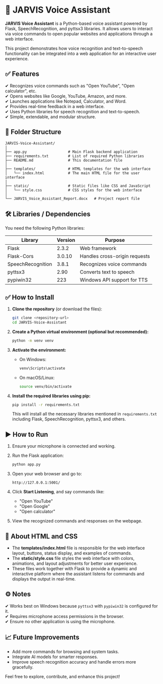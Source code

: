 
# 📘 JARVIS Voice Assistant

**JARVIS Voice Assistant** is a Python-based voice assistant powered by Flask, SpeechRecognition, and pyttsx3 libraries. It allows users to interact via voice commands to open popular websites and applications through a web interface.

This project demonstrates how voice recognition and text-to-speech functionality can be integrated into a web application for an interactive user experience.

## ✅ Features

✔ Recognizes voice commands such as "Open YouTube", "Open calculator", etc.  
✔ Opens websites like Google, YouTube, Amazon, and more.  
✔ Launches applications like Notepad, Calculator, and Word.  
✔ Provides real-time feedback in a web interface.  
✔ Uses Python libraries for speech recognition and text-to-speech.  
✔ Simple, extendable, and modular structure.

## 📂 Folder Structure

```
JARVIS-Voice-Assistant/
│
├── app.py                   # Main Flask backend application
├── requirements.txt         # List of required Python libraries
├── README.md                # This documentation file
│
├── templates/               # HTML templates for the web interface
│   └── index.html           # The main HTML file for the user interface
│
├── static/                  # Static files like CSS and JavaScript
│   └── style.css            # CSS styles for the web interface
│
└── JARVIS_Voice_Assistant_Report.docx   # Project report file
```

## 🛠 Libraries / Dependencies

You need the following Python libraries:

| Library            | Version   | Purpose                        |
|-------------------|-----------|--------------------------------|
| Flask             | 2.3.2     | Web framework                   |
| Flask-Cors        | 3.0.10    | Handles cross-origin requests  |
| SpeechRecognition | 3.8.1     | Recognizes voice commands      |
| pyttsx3           | 2.90      | Converts text to speech        |
| pypiwin32         | 223       | Windows API support for TTS    |

## ✅ How to Install

1. **Clone the repository** (or download the files):

   ```bash
   git clone <repository-url>
   cd JARVIS-Voice-Assistant
   ```

2. **Create a Python virtual environment (optional but recommended):**

   ```bash
   python -m venv venv
   ```

3. **Activate the environment:**

   - On Windows:

     ```bash
     venv\Scripts\activate
     ```

   - On macOS/Linux:

     ```bash
     source venv/bin/activate
     ```

4. **Install the required libraries using pip:**

   ```bash
   pip install -r requirements.txt
   ```

   This will install all the necessary libraries mentioned in `requirements.txt` including Flask, SpeechRecognition, pyttsx3, and others.

## ▶ How to Run

1. Ensure your microphone is connected and working.

2. Run the Flask application:

   ```bash
   python app.py
   ```

3. Open your web browser and go to:

   ```
   http://127.0.0.1:5001/
   ```

4. Click **Start Listening**, and say commands like:

   - "Open YouTube"
   - "Open Google"
   - "Open calculator"

5. View the recognized commands and responses on the webpage.

## 📂 About HTML and CSS

- The **templates/index.html** file is responsible for the web interface layout, buttons, status display, and examples of commands.
- The **static/style.css** file styles the web interface with colors, animations, and layout adjustments for better user experience.
- These files work together with Flask to provide a dynamic and interactive platform where the assistant listens for commands and displays the output in real-time.

## ⚙ Notes

✔ Works best on Windows because `pyttsx3` with `pypiwin32` is configured for it.  
✔ Requires microphone access permissions in the browser.  
✔ Ensure no other application is using the microphone.

## 📈 Future Improvements

- Add more commands for browsing and system tasks.
- Integrate AI models for smarter responses.
- Improve speech recognition accuracy and handle errors more gracefully.

Feel free to explore, contribute, and enhance this project!
